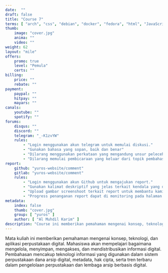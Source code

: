```yaml
---
date:  ""
draft: false
title: "Course 7"
terms: [ "arch", "css", "debian", "docker", "fedora", "html", "JavaScript", "Kali", "Linux", "Majaro", "PHP", "Pyhton", "Redhat", "Rust", "Ubuntu" ]
thumb:
    image: "cover.jpg"
    anima: ""
    video: ""
weight: 62
layout: "mile"
offers:
    promo: true
    level: "Pemula"
    certs: ""
billing:
    price: ""
    rebate: ""
payment:
    paypal: ""
    hitpay: ""
    mayars: ""
canals:
    youtube: ""
    spotify: ""
forums:
    disqus: ""
    discord: ""
    telegram: "_-K1zvYW"
    rules:
        - "Login menggunakan akun telegram untuk memulai diskusi."
        - "Gunakan bahasa yang sopan, baik dan benar"
        - "Dilarang menggunakan perkataan yang mengandung unsur pelecehan, cacian dan merendahkan aggota forum lain."
        - "Dilarang memulai pembicaraan yang keluar dari topik pembahasan."
report:
    github: "yuros-website/comment"
    gitlab: "yuros-website/comment"
    rules:
        - "Login menggunakan akun Github untuk mengajukan report."
        - "Gunakan kalimat deskriptif yang jelas terkait kendala yang dihadapi dalam pengajuan report"
        - "Upload gambar screenshoot terkait report untuk membantu kami dalam penanganan report"
        - "Progress penanganan report dapat di monitoring pada halaman github course."
metadata:
    index: false
    thumb: "cover.jpg"
    group: [ "yuros" ]
    author: [ "Al Muhdil Karim" ]
description: "Course ini memberikan pemahaman mengenai konsep, teknologi, dan aplikasi perpustakaan digital. Mahasiswa akan mempelajari bagaimana mengelola, menyimpan, mengakses, dan mendistribusikan informasi digital.."
---
```


Mata kuliah ini memberikan pemahaman mengenai konsep, teknologi, dan aplikasi perpustakaan digital. Mahasiswa akan mempelajari bagaimana mengelola, menyimpan, mengakses, dan mendistribusikan informasi digital. Pembahasan mencakup teknologi informasi yang digunakan dalam sistem perpustakaan dana arsip digital, metadata, hak cipta, serta tren terbaru dalam pengelolaan perpustakaan dan lembaga arsip berbasis digital.